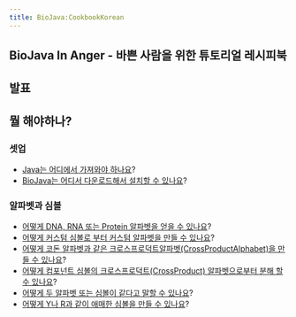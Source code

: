 ```yaml
---
title: BioJava:CookbookKorean
---
```


BioJava In Anger - 바쁜 사람을 위한 튜토리얼 레시피북
-----------------------------------------------------

발표
----

뭘 해야하나?
------------

### 셋업

-   [Java는 어디에서 가져와야 하나요](http://java.sun.com/downloads/)?
-   [BioJava는 어디서 다운로드해서 설치할 수
    있나요](BioJava:GetStarted "wikilink")?

### 알파벳과 심볼

-   [어떻게 DNA, RNA 또는 Protein 알파벳을 얻을 수
    있나요](Biojava:Cookbook:Alphabets "wikilink")?
-   [어떻게 커스텀 심볼로 부터 커스텀 알파벳을 만들 수
    있나요](Biojava:Cookbook:Alphabets:Custom "wikilink")?
-   [어떻게 코돈 알파벳과 같은
    크로스프로덕트알파벳(CrossProductAlphabet)을 만들 수
    있나요](Biojava:Cookbook:Alphabets:CrossProduct "wikilink")?
-   [어떻게 컴포넌트 심볼의 크로스프로덕트(CrossProduct) 알파벳으로부터
    분해 할 수 있나요](Biojava:Cookbook:Alphabets:Component "wikilink")?
-   [어떻게 두 알파벳 또는 심볼이 같다고 말할 수
    있나요](Biojava:Cookbook:Alphabets:Cononical "wikilink")?
-   [어떻게 Y나 R과 같이 애매한 심볼을 만들 수
    있나요](Biojava:Cookbook:Alphabets:Ambiguous "wikilink")?

